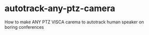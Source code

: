 # autotrack-any-ptz-camera
How to make ANY PTZ VISCA carema to autotrack human speaker on boring conferences

